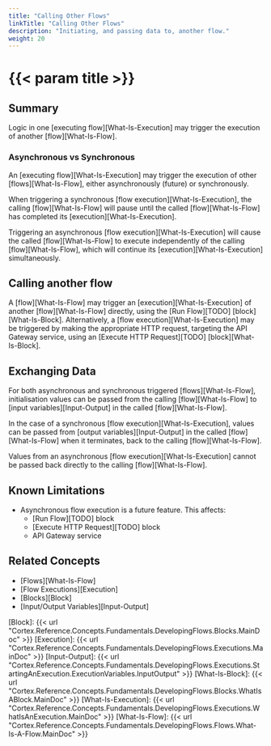 ```yaml
---
title: "Calling Other Flows"
linkTitle: "Calling Other Flows"
description: "Initiating, and passing data to, another flow."
weight: 20
---
```


# {{< param title >}}

## Summary

Logic in one [executing flow][What-Is-Execution] may trigger the execution of another [flow][What-Is-Flow].

### Asynchronous vs Synchronous

An [executing flow][What-Is-Execution] may trigger the execution of other [flows][What-Is-Flow], either asynchronously (future) or synchronously.

When triggering a synchronous [flow execution][What-Is-Execution], the calling [flow][What-Is-Flow] will pause until the called [flow][What-Is-Flow] has completed its [execution][What-Is-Execution].

Triggering an asynchronous [flow execution][What-Is-Execution] will cause the called [flow][What-Is-Flow] to execute independently of the calling [flow][What-Is-Flow], which will continue its [execution][What-Is-Execution] simultaneously.

## Calling another flow

A [flow][What-Is-Flow] may trigger an [execution][What-Is-Execution] of another [flow][What-Is-Flow] directly, using the [Run Flow][TODO] [block][What-Is-Block]. Alternatively, a [flow execution][What-Is-Execution] may be triggered by making the appropriate HTTP request, targeting the API Gateway service, using an [Execute HTTP Request][TODO] [block][What-Is-Block].

## Exchanging Data

For both asynchronous and synchronous triggered [flows][What-Is-Flow], initialisation values can be passed from the calling [flow][What-Is-Flow] to [input variables][Input-Output] in the called [flow][What-Is-Flow].

In the case of a synchronous [flow execution][What-Is-Execution], values can be passed from [output variables][Input-Output] in the called [flow][What-Is-Flow] when it terminates, back to the calling [flow][What-Is-Flow].

Values from an asynchronous [flow execution][What-Is-Execution] cannot be passed back directly to the calling [flow][What-Is-Flow].

## Known Limitations

- Asynchronous flow execution is a future feature. This affects:
  - [Run Flow][TODO] block
  - [Execute HTTP Request][TODO] block
  - API Gateway service

## Related Concepts

- [Flows][What-Is-Flow]
- [Flow Executions][Execution]
- [Blocks][Block]
- [Input/Output Variables][Input-Output]

[Block]: {{< url "Cortex.Reference.Concepts.Fundamentals.DevelopingFlows.Blocks.MainDoc" >}}
[Execution]: {{< url "Cortex.Reference.Concepts.Fundamentals.DevelopingFlows.Executions.MainDoc" >}}
[Input-Output]: {{< url "Cortex.Reference.Concepts.Fundamentals.DevelopingFlows.Executions.StartingAnExecution.ExecutionVariables.InputOutput" >}}
[What-Is-Block]: {{< url "Cortex.Reference.Concepts.Fundamentals.DevelopingFlows.Blocks.WhatIsABlock.MainDoc" >}}
[What-Is-Execution]: {{< url "Cortex.Reference.Concepts.Fundamentals.DevelopingFlows.Executions.WhatIsAnExecution.MainDoc" >}}
[What-Is-Flow]: {{< url "Cortex.Reference.Concepts.Fundamentals.DevelopingFlows.Flows.What-Is-A-Flow.MainDoc" >}}
